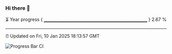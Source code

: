 ### Hi there 👋

⏳ Year progress { ▁▁▁▁▁▁▁▁▁▁▁▁▁▁▁▁▁▁▁▁▁▁▁▁▁▁▁▁▁▁ } 2.67 %

---

⏰ Updated on Fri, 10 Jan 2025 18:13:57 GMT

![Progress Bar CI](https://github.com/Shyam-Makwana/GitHub-Actions-Demo/workflows/Progress%20Bar%20CI/badge.svg)
